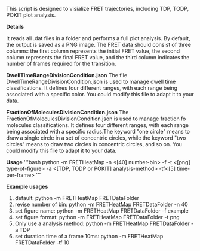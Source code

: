 This script is designed to visialize FRET trajectories, including TDP, TODP, POKIT plot analysis.

**Details**

It reads all .dat files in a folder and performs a full plot analysis. 
By default, the output is saved as a PNG image. The FRET data should 
consist of three columns: the first column represents the initial FRET value, 
the second column represents the final FRET value, and the third column 
indicates the number of frames required for the transition. 

**DwellTimeRangeDivisionCondition.json**
The file DwellTimeRangeDivisionCondition.json is used to manage dwell time classifications. It defines four different ranges, with each range being associated with a specific color. You could modify this file to adapt it to your data.

**FractionOfMoleculesDivisionCondition.json**
The FractionOfMoleculesDivisionCondition.json is used to manage fraction fo molecules classifications. It defines four different ranges, with each range being associated with a specific radius.The keyword "one circle" means to draw a single circle in a set of concentric circles, while the keyword "two circles" means to draw two circles in concentric circles, and so on. You could modify this file to adapt it to your data.

**Usage**
'''bash
python -m FRETHeatMap <folder with FRET data> -n <[40] number-bin> -f <figure-name> -t <[png] type-of-figure> -a  <[TDP, TODP or POKIT] analysis-method> -tf<[5] time-per-frame>
'''

**Example usages**
1. default: python -m FRETHeatMap FRETDataFolder
2. revise number of bin: python -m FRETHeatMap FRETDataFolder -n 40
3. set figure name: python -m  FRETHeatMap FRETDataFolder -f example
3. set figure format: python -m FRETHeatMap FRETDataFolder -t png
4. Only use a analysis method: python -m FRETHeatMap FRETDataFolder -a TDP
5. set duration time of a frame 10ms:  python -m FRETHeatMap FRETDataFolder -tf 10
